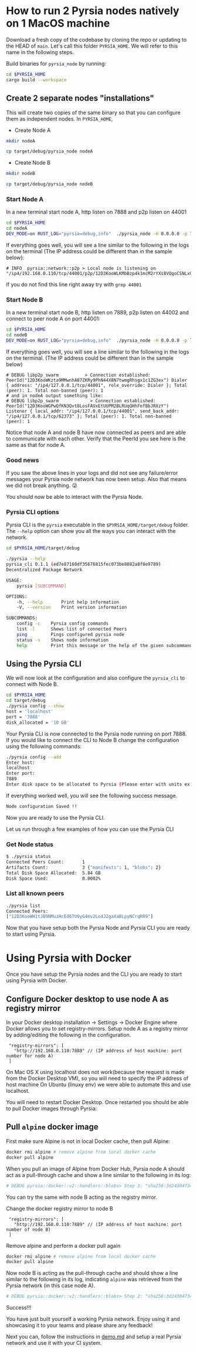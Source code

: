 # How to run 2 Pyrsia nodes natively on 1 MacOS machine

Download a fresh copy of the codebase by cloning the repo or updating to the
HEAD of `main`. Let's call this folder `PYRSIA_HOME`. We will refer to this
name in the following steps.

Build binaries for `pyrsia_node` by running:

```sh
cd $PYRSIA_HOME
cargo build --workspace
```

## Create 2 separate nodes "installations"

This will create two copies of the same binary so that you can configure them
as independent nodes. In `PYRSIA_HOME`,

 - Create Node A

  ```sh
  mkdir nodeA

  cp target/debug/pyrsia_node nodeA
  ```

- Create Node B

 ```sh
 mkdir nodeB

 cp target/debug/pyrsia_node nodeB
 ```

### Start Node A

In a new terminal start node A, http listen on 7888 and p2p listen on 44001

```sh
cd $PYRSIA_HOME
cd nodeA
DEV_MODE=on RUST_LOG="pyrsia=debug,info"  ./pyrsia_node -H 0.0.0.0 -p 7888 -L /ip4/0.0.0.0/tcp/44001
```

If everything goes well, you will see a line similar to the following in the
logs on the terminal (The IP address could be different than in the sample below):

```text
# INFO  pyrsia::network::p2p > Local node is listening on "/ip4/192.168.0.110/tcp/44001/p2p/12D3KooWLKMbBzp4k1mcM2rYXs8VQgoCSNLxGUwnB1itouxYcnx3"
```

If you do not find this line right away try with `grep 44001`

### Start Node B

In a new terminal start node B, http listen on 7889, p2p listen on 44002 and
connect to peer node A on port 44001:

```sh
cd $PYRSIA_HOME
cd nodeB
DEV_MODE=on RUST_LOG="pyrsia=debug,info"  ./pyrsia_node -H 0.0.0.0 -p 7889 -L /ip4/0.0.0.0/tcp/44002 --peer /ip4/127.0.0.1/tcp/44001
```

If everything goes well, you will see a line similar to the following in the logs on the terminal. (The IP address could be different than in the sample below)

```text
# DEBUG libp2p_swarm          > Connection established: PeerId("12D3KooWKzta9MMwnhA87ZKRy9PhN44X8N7twmgRhsgx1c1ZG3ex") Dialer { address: "/ip4/127.0.0.1/tcp/44001", role_override: Dialer }; Total (peer): 1. Total non-banned (peer): 1
# and in nodeA output something like:
# DEBUG libp2p_swarm            > Connection established: PeerId("12D3KooWGPwQfKN3Qvt8LosFAUxEtUUPM2BLRUqQHhFefBbJRXzY") Listener { local_addr: "/ip4/127.0.0.1/tcp/44001", send_back_addr: "/ip4/127.0.0.1/tcp/62373" }; Total (peer): 1. Total non-banned (peer): 1
```

Notice that node A and node B have now connected as peers and are able to
communicate with each other. Verify that the PeerId you see here is the same
as that for node A.

### Good news

If you saw the above lines in your logs and did not see any failure/error
messages your Pyrsia node network has now been setup. Also that means we did
not break anything. 😜

You should now be able to interact with the Pyrsia Node.

### Pyrsia CLI options

Pyrsia CLI is the `pyrsia` executable in the `$PYRSIA_HOME/target/debug` folder.
The `--help` option can show you all the ways you can interact with the network.

```sh
cd $PYRSIA_HOME/target/debug

./pyrsia --help
pyrsia_cli 0.1.1 (ed7e87160df35676815fec073be8082a8f8e9789)
Decentralized Package Network

USAGE:
    pyrsia [SUBCOMMAND]

OPTIONS:
    -h, --help       Print help information
    -V, --version    Print version information

SUBCOMMANDS:
    config -c    Pyrsia config commands
    list -l      Shows list of connected Peers
    ping         Pings configured pyrsia node
    status -s    Shows node information
    help         Print this message or the help of the given subcommand(s)
```

## Using the Pyrsia CLI

We will now look at the configuration and also configure the `pyrsia_cli` to
connect with Node B.

```sh
cd $PYRSIA_HOME
cd target/debug
./pyrsia config --show
host = 'localhost'
port = '7888'
disk_allocated = '10 GB'
```

Your Pyrsia CLI is now connected to the Pyrsia node running on port 7888.
If you would like to connect the CLI to Node B change the configuration using
the following commands:

```sh
./pyrsia config --add
Enter host:
localhost
Enter port:
7889
Enter disk space to be allocated to Pyrsia (Please enter with units ex: 10 GB):
```

If everything worked well, you will see the following success message.

```sh
Node configuration Saved !!
```

Now you are ready to use the Pyrsia CLI.

Let us run through a few examples of how you can use the Pyrsia CLI

### Get Node status

```sh
$ ./pyrsia status
Connected Peers Count:       1
Artifacts Count:             3 {"manifests": 1, "blobs": 2}
Total Disk Space Allocated:  5.84 GB
Disk Space Used:             0.0002%
```

### List all known peers

```sh
./pyrsia list
Connected Peers:
["12D3KooWH1tJB9NMuzHcEd6TU9yG4mv2Lo4J2gaXaBLpyNCrqRR9"]
```

Now that you have setup both the Pyrsia Node and Pyrsia CLI you are ready to
start using Pyrsia.

# Using Pyrsia with Docker

Once you have setup the Pyrsia nodes and the CLI you are ready to start using
Pyrsia with Docker.

## Configure Docker desktop to use node A as registry mirror

In your Docker desktop installation -> Settings -> Docker Engine where Docker
allows you to set registry-mirrors. Setup node A as a registry mirror by
adding/editing the following in the configuration.

```jsonc
 "registry-mirrors": [
   "http://192.168.0.110:7888" // (IP address of host machine: port number for node A)
 ]
```

On Mac OS X using localhost does not work(because the request is made from the
Docker Desktop VM), so you will need to specify the IP address of host machine
On Ubuntu (linuxy env) we were able to automate this and use localhost.

You will need to restart Docker Desktop. Once restarted you should be able to
pull Docker images through Pyrsia:

## Pull `alpine` docker image

First make sure Alpine is not in local Docker cache, then pull Alpine:

```sh
docker rmi alpine # remove alpine from local docker cache
docker pull alpine
```

When you pull an image of Alpine from Docker Hub, Pyrsia node A should act as
a pull-through cache and show a line similar to the following in its log:

```sh
# DEBUG pyrsia::docker::v2::handlers::blobs> Step 3: "sha256:3d243047344378e9b7136d552d48feb7ea8b6fe14ce0990e0cc011d5e369626a" successfully stored locally from docker.io
```

You can try the same with node B acting as the registry mirror.

Change the docker registry mirror to node B

```jsonc
 "registry-mirrors": [
   "http://192.168.0.110:7889" // (IP address of host machine: port number of node B)
 ]
```

Remove alpine and perform a docker pull again

```sh
docker rmi alpine # remove alpine from local docker cache
docker pull alpine
```

Now node B is acting as the pull-through cache and should show a line similar
to the following in its log, indicating `alpine` was retrieved from the
Pyrsia network (in this case node A).

```sh
# DEBUG pyrsia::docker::v2::handlers::blobs> Step 2: "sha256:3d243047344378e9b7136d552d48feb7ea8b6fe14ce0990e0cc011d5e369626a" successfully stored locally from Pyrsia network.
```

Success!!!

You have just built yourself a working Pyrsia network. Enjoy using it and
showcasing it to your teams and please share any feedback!

Next you can, follow the instructions in [demo.md](https://pyrsia.io/tutorials/demo/)
and setup a real Pyrsia network and use it with your CI system.
